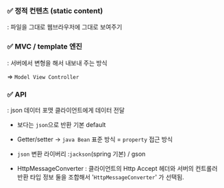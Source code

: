 
### ✅ 정적 컨텐츠 (static content)
: 파일을 그대로 웹브라우저에 그대로 보여주기 

### ✅  MVC / template 엔진 

: 서버에서 변형을 해서 내보내 주는 방식 

⇒ `Model View Controller`

### ✅  API
: json 데이터 포맷 클라이언트에게 데이터 전달
-  <xml> 보다는 `json`으로 반환 기본 default 
- Getter/setter → `java Bean` 표준 방식 = `property` 접근 방식
- `json` 변환 라이버리 :`jackson`(spring 기본)  / gson 

- HttpMessageConverter
    : 클라이언트의 Http Accept 헤더와 서버의 컨트롤러 반환 타입 정보 둘을 조합해서 '`HttpMessageConverter`' 가 선택됨.

